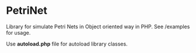 PetriNet
========

Library for simulate Petri Nets in Object oriented way in PHP.
See /examples for usage.

Use **autoload.php** file for autoload library classes.